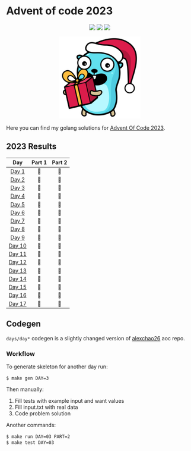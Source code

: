 # Advent of code 2023

<div align="center">

![](https://img.shields.io/badge/day%20📅-23-blue) ![](https://img.shields.io/badge/stars%20⭐-34-yellow) ![](https://img.shields.io/badge/days%20completed-17-red)

<img src="./static/logo.svg" width="220" />

</div>

Here you can find my golang solutions for [Advent Of Code 2023](https://adventofcode.com).

<!--- advent_readme_stars table --->
## 2023 Results

| Day | Part 1 | Part 2 |
| :---: | :---: | :---: |
| [Day 1](https://adventofcode.com/2023/day/1) | 🌟 | 🌟 |
| [Day 2](https://adventofcode.com/2023/day/2) | 🌟 | 🌟 |
| [Day 3](https://adventofcode.com/2023/day/3) | 🌟 | 🌟 |
| [Day 4](https://adventofcode.com/2023/day/4) | 🌟 | 🌟 |
| [Day 5](https://adventofcode.com/2023/day/5) | 🌟 | 🌟 |
| [Day 6](https://adventofcode.com/2023/day/6) | 🌟 | 🌟 |
| [Day 7](https://adventofcode.com/2023/day/7) | 🌟 | 🌟 |
| [Day 8](https://adventofcode.com/2023/day/8) | 🌟 | 🌟 |
| [Day 9](https://adventofcode.com/2023/day/9) | 🌟 | 🌟 |
| [Day 10](https://adventofcode.com/2023/day/10) | 🌟 | 🌟 |
| [Day 11](https://adventofcode.com/2023/day/11) | 🌟 | 🌟 |
| [Day 12](https://adventofcode.com/2023/day/12) | 🌟 | 🌟 |
| [Day 13](https://adventofcode.com/2023/day/13) | 🌟 | 🌟 |
| [Day 14](https://adventofcode.com/2023/day/14) | 🌟 | 🌟 |
| [Day 15](https://adventofcode.com/2023/day/15) | 🌟 | 🌟 |
| [Day 16](https://adventofcode.com/2023/day/16) | 🌟 | 🌟 |
| [Day 17](https://adventofcode.com/2023/day/17) | 🌟 | 🌟 |
<!--- advent_readme_stars table --->

## Codegen

`days/day*` codegen is a slightly changed version of [alexchao26](https://github.com/alexchao26/advent-of-code-go) aoc repo.

### Workflow

To generate skeleton for another day run:

```console
$ make gen DAY=3
```

Then manually:
1. Fill tests with example input and want values
2. Fill input.txt with real data
3. Code problem solution

Another commands:

```console
$ make run DAY=03 PART=2
$ make test DAY=03
```
